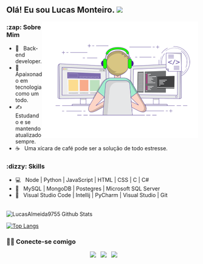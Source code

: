 <h2> Olá! Eu sou Lucas Monteiro. <img src="https://github.com/souvikguria98/souvikguria98/blob/master/Hi.gif" width="25"></h2>
<img align="right" alt="GIF" src="https://github.com/devSouvik/devSouvik/blob/master/gif3.gif" width="410"/>
<h3> :zap: Sobre Mim </h3>

- :briefcase: &nbsp; Back-end developer.
- :seedling: &nbsp; Apaixonado em tecnologia como um todo.
- :writing_hand: &nbsp; Estudando e se mantendo atualizado sempre.
- :coffee: &nbsp; Uma xícara de café pode ser a solução de todo estresse. 

<h3> :dizzy:  Skills</h3>

- :computer: &nbsp; Node | Python | JavaScript | HTML | CSS | C | C#
- :rotating_light:  &nbsp;  MySQL | MongoDB | Postegres | Microsoft SQL Server 
- :wrench: &nbsp; Visual Studio Code | Intellij | PyCharm | Visual Studio | Git

<br>


<img align="center" src="https://github-readme-stats.vercel.app/api?username=LucasAlmeida9755&include_all_commits=true&count_private=true&show_icons=true&line_height=20&title_color=7A7ADB&icon_color=2234AE&text_color=D3D3D3&bg_color=0,000000,130F40" alt="LucasAlmeida9755 Github Stats">

</br>


[![Top Langs](https://github-readme-stats.vercel.app/api/top-langs/?username=LucasAlmeida9755&layout=compact&text_color=daf7dc&bg_color=151515)](https://github.com/LucasAlmeida9755/github-readme-stats)

<h3> 🤝🏻 Conecte-se comigo </h3>

<p align="center">
&nbsp; <a href="https://www.linkedin.com/in/luiz-stevanatto-neto-882899193/" target="_blank" rel="noopener noreferrer"><img src="https://img.icons8.com/plasticine/100/000000/linkedin.png" width="50" /></a>
&nbsp; <a href="mailto:astrogamerbr10@gmail.com" target="_blank" rel="noopener noreferrer"><img src="https://img.icons8.com/plasticine/100/000000/gmail.png"  width="50" /></a> 
&nbsp; <a href="https://www.instagram.com/LucasDevAlmeida97/" target="_blank" rel="noopener noreferrer"><img src="https://img.icons8.com/plasticine/100/000000/instagram-new.png" width="50" /></a>  
</p>
